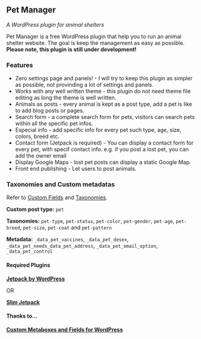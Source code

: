 <h2>Pet Manager</h2>
<p><em>A WordPress plugin for animal shelters</em></p>

<p>Pet Manager is a free WordPress plugin that help you to run an animal shelter website. The goal is keep the management as easy as possible. 
<strong>Please note, this plugin is still under development!</strong></p>

<h3>Features</h3>
<ul>
<li>Zero settings page and panels! - I will try to keep this plugin as simpler as possible, not provinding a lot of settings and panels.</li>
<li>Works with any well written theme - this plugin do not need theme file editing as long the theme is well written.</li>
<li>Animals as posts - every animal is kept as a post type, add a pet is like to add blog posts or pages.</li>
<li>Search form - a complete search form for pets, visitors can search pets within all the specific pet infos.</li>
<li>Especial info - add specific info for every pet such type, age, size, colors, breed etc.</li>
<li>Contact form (Jetpack is required) - You can display a contact form for every pet, with specif contact info. e.g. if you post a lost pet, you can add the owner email</li>
<li>Display Google Maps - lost pet posts can display a static Google Map.</li>
<li>Front end publishing - Let users to post animals.</li>
</ul>


<h3>Taxonomies and Custom metadatas</h3>
Refer to <a href="http://codex.wordpress.org/Custom_Fields" target="_blank">Custom Fields</a> and <a href="http://codex.wordpress.org/Taxonomies" target="_blank">Taxonomies</a>.

<p><b>Custom post type:</b> <code>pet</code></p>
<p><b>Taxonomies:</b> <code>pet-type</code>, <code>pet-status</code>, <code>pet-color</code>, <code>pet-gender</code>,
 <code>pet-age</code>, <code>pet-breed</code>, <code>pet-size</code>, <code>pet-coat</code> and <code>pet-pattern</code></p>
<p><b>Metadata:</b> <code>_data_pet_vaccines</code>, <code>_data_pet_desex</code>, <code>_data_pet_needs</code><code>_data_pet_address</code>, <code>_data_pet_email_option</code>,
<code>_data_pet_control</code></p>

<h4>Required Plugins</h4>
<p><b><a target="_blank" href="http://jetpack.me">Jetpack by WordPress</a></b></p>
<p>OR</p>
<p><b><a target="_blank" href="http://wordpress.org/extend/plugins/slimjetpack/">Slim Jetpack</a></b></p>

<h4>Thanks to...</h4>
<p><b><a target="_blank" href="https://github.com/jaredatch/Custom-Metaboxes-and-Fields-for-WordPress">Custom Metaboxes and Fields for WordPress</a></b></p>
